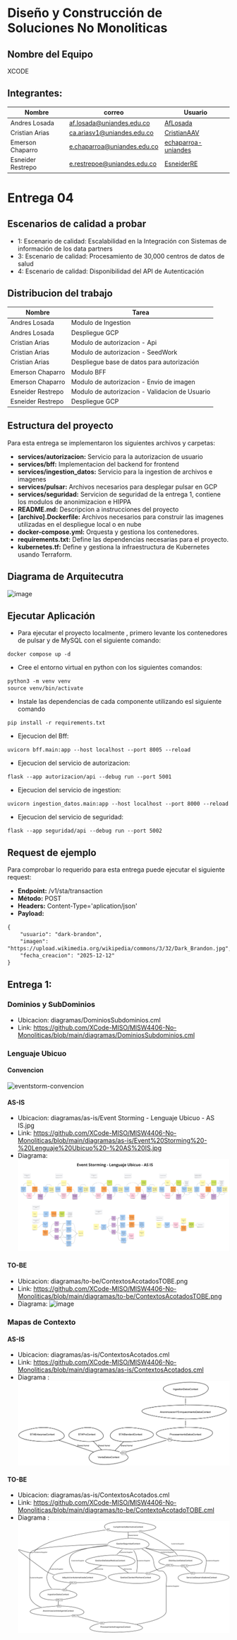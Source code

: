 # Diseño y Construcción de Soluciones No Monoliticas

## Nombre del Equipo
XCODE

## Integrantes:
| Nombre | correo | Usuario |
|-|-|-|
| Andres Losada | af.losada@uniandes.edu.co | [AfLosada](https://github.com/AfLosada) |
| Cristian Arias | ca.ariasv1@uniandes.edu.co | [CristianAAV](https://github.com/CristianAAV) |
| Emerson Chaparro | e.chaparroa@uniandes.edu.co | [echaparroa-uniandes](https://github.com/echaparroa-uniandes) |
| Esneider Restrepo | e.restrepoe@uniandes.edu.co | [EsneiderRE](https://github.com/EsneiderRE) |

# Entrega 04
## Escenarios de calidad a probar
- 1: Escenario de calidad: Escalabilidad en la Integración con Sistemas de información de los data partners​
- 3: Escenario de calidad: Procesamiento de 30,000 centros de datos de salud​
- 4: Escenario de calidad: Disponibilidad del API de Autenticación​

## Distribucion del trabajo
| Nombre            | Tarea                     |
|-------------------|----------------------------|
| Andres Losada     | Modulo de Ingestion |
| Andres Losada     | Despliegue GCP |
| Cristian Arias    | Modulo de autorizacion - Api |
| Cristian Arias    | Modulo de autorizacion - SeedWork |
| Cristian Arias    | Despliegue base de datos para autorización |
| Emerson Chaparro  | Modulo BFF |
| Emerson Chaparro  | Modulo de autorizacion - Envio de imagen|
| Esneider Restrepo | Modulo de autorizacion - Validacion de Usuario |
| Esneider Restrepo | Despliegue GCP |

## Estructura del proyecto
Para esta entrega se implementaron los siguientes archivos y carpetas:
- **services/autorizacion:** Servicio para la autorizacion de usuario
- **services/bff:** Implementacion del backend for frontend
- **services/ingestion_datos:** Servicio para la ingestion de archivos e imagenes
- **services/pulsar:** Archivos necesarios para desplegar pulsar en GCP
- **services/seguridad:** Servicion de seguridad de la entrega 1, contiene los modulos de anonimizacion e HIPPA
- **README.md:** Descripcion a instrucciones del proyecto
- **[archivo].Dockerfile:** Archivos necesarios para construir las imagenes utilizadas en el despliegue local o en nube
- **docker-compose.yml:** Orquesta y gestiona los contenedores.
- **requirements.txt:** Define las dependencias necesarias para el proyecto.
- **kubernetes.tf:** Define y gestiona la infraestructura de Kubernetes usando Terraform.

## Diagrama de Arquitecutra 

![image](https://github.com/user-attachments/assets/d4b8aa81-2218-4cef-ac91-c2c663447442)



## Ejecutar Aplicación
- Para ejecutar el proyecto localmente , primero levante los contenedores de pulsar y de MySQL con el siguiente comando: 
```
docker compose up -d
```
- Cree el entorno virtual en python con los siguientes comandos: 
```
python3 -m venv venv
source venv/bin/activate
```
- Instale las dependencias de cada componente utilizando esl siguiente comando
```
pip install -r requirements.txt
```
- Ejecucion del Bff:
```
uvicorn bff.main:app --host localhost --port 8005 --reload
```
- Ejecucion del servicio de autorizacion:
```
flask --app autorizacion/api --debug run --port 5001
```
- Ejecucion del  servicio de ingestion:
```
uvicorn ingestion_datos.main:app --host localhost --port 8000 --reload
```
- Ejecucion del servicio de seguridad:
```
flask --app seguridad/api --debug run --port 5002
```
## Request de ejemplo

Para comprobar lo requerido para esta entrega puede ejecutar el siguiente request:

- **Endpoint:** /v1/sta/transaction
- **Método:** POST
- **Headers:** Content-Type='aplication/json'
- **Payload:** 
```
{
    "usuario": "dark-brandon",
    "imagen": "https://upload.wikimedia.org/wikipedia/commons/3/32/Dark_Brandon.jpg",
    "fecha_creacion": "2025-12-12"
}
```

## Entrega 1:
### Dominios y SubDominios
- Ubicacion:  diagramas/DominiosSubdominios.cml
- Link: https://github.com/XCode-MISO/MISW4406-No-Monoliticas/blob/main/diagramas/DominiosSubdominios.cml

### Lenguaje Ubicuo
#### Convencion
![eventstorm-convencion](https://github.com/user-attachments/assets/00cf71cf-7570-45e9-9754-b62eeca2970d)

#### AS-IS
- Ubicacion:  diagramas/as-is/Event Storming - Lenguaje Ubicuo - AS IS.jpg
- Link: https://github.com/XCode-MISO/MISW4406-No-Monoliticas/blob/main/diagramas/as-is/Event%20Storming%20-%20Lenguaje%20Ubicuo%20-%20AS%20IS.jpg
- Diagrama: ![Event Storming - Lenguaje Ubicuo - AS IS](./diagramas/as-is/Event%20Storming%20-%20Lenguaje%20Ubicuo%20-%20AS%20IS.jpg)

#### TO-BE
- Ubicacion:  diagramas/to-be/ContextosAcotadosTOBE.png
- Link: https://github.com/XCode-MISO/MISW4406-No-Monoliticas/blob/main/diagramas/to-be/ContextosAcotadosTOBE.png
- Diagrama: ![image](https://github.com/user-attachments/assets/9cf15d82-a850-4909-9e0e-3d0f882afbe6)



### Mapas de Contexto
#### AS-IS
- Ubicacion:  diagramas/as-is/ContextosAcotados.cml
- Link: https://github.com/XCode-MISO/MISW4406-No-Monoliticas/blob/main/diagramas/as-is/ContextosAcotados.cml
- Diagrama : ![contexto-acotado](./diagramas/as-is/ContextosAcotados_ContextMap.png)

#### TO-BE
- Ubicacion:  diagramas/as-is/ContextosAcotados.cml
- Link: https://github.com/XCode-MISO/MISW4406-No-Monoliticas/blob/main/diagramas/to-be/ContextoAcotadoTOBE.cml
- Diagrama : ![contexto-acotado](./diagramas/to-be/ContextosAcotadosTOBE.png)


